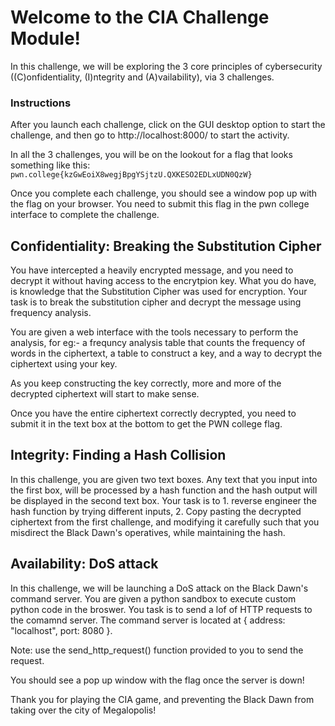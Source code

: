 # Welcome to the CIA Challenge Module!

In this challenge, we will be exploring the 3 core principles of cybersecurity ((C)onfidentiality, (I)ntegrity and (A)vailability), via 3 challenges.

### Instructions
After you launch each challenge, click on the GUI desktop option to start the challenge, and then go to http://localhost:8000/ to start the activity.

In all the 3 challenges, you will be on the lookout for a flag that looks something like this: ```pwn.college{kzGwEoiX8wegjBpgYSjtzU.QXKESO2EDLxUDN0QzW}```

Once you complete each challenge, you should see a window pop up with the flag on your browser. You need to submit this flag in the pwn college interface to complete the challenge.

## Confidentiality: Breaking the Substitution Cipher

You have intercepted a heavily encrypted message, and you need to decrypt it without having access to the encrytpion key. What you do have, is knowledge that the Substitution Cipher was used for encryption. Your task is to break the substitution cipher and decrypt the message using frequency analysis.

You are given a web interface with the tools necessary to perform the analysis, for eg:- a frequncy analysis table that counts the frequency of words in the ciphertext, a table to construct a key, and a way to decrypt the ciphertext using your key.

As you keep constructing the key correctly, more and more of the decrypted ciphertext will start to make sense.

Once you have the entire ciphertext correctly decrypted, you need to submit it in the text box at the bottom to get the PWN college flag.

## Integrity: Finding a Hash Collision

In this challenge, you are given two text boxes. Any text that you input into the first box, will be processed by a hash function and the hash output will be displayed in the second text box. Your task is to 1. reverse engineer the hash function by trying different inputs, 2. Copy pasting the decrypted ciphertext from the first challenge, and modifying it carefully such that you misdirect the Black Dawn's operatives, while maintaining the hash.

## Availability: DoS attack

In this challenge, we will be launching a DoS attack on the Black Dawn's command server. You are given a python sandbox to execute custom python code in the broswer.
You task is to send a lof of HTTP requests to the comamnd server. The command server is located at { address: "localhost", port: 8080 }.

Note: use the send_http_request() function provided to you to send the request.

You should see a pop up window with the flag once the server is down!

Thank you for playing the CIA game, and preventing the Black Dawn from taking over the city of Megalopolis! 
